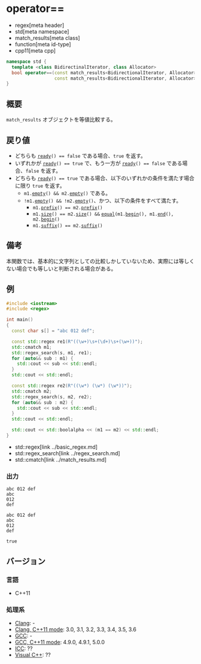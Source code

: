# operator==
* regex[meta header]
* std[meta namespace]
* match_results[meta class]
* function[meta id-type]
* cpp11[meta cpp]

```cpp
namespace std {
  template <class BidirectinalIterator, class Allocator>
  bool operator==(const match_results<BidirectionalIterator, Allocator>& m1,
                  const match_results<BidirectionalIterator, Allocator>& m2);
}
```

## 概要
`match_results` オブジェクトを等値比較する。


## 戻り値
- どちらも [`ready`](ready.md)`() == false` である場合、`true` を返す。
- いずれかが [`ready`](ready.md)`() == true` で、もう一方が  [`ready`](ready.md)`() == false` である場合、`false` を返す。
- どちらも [`ready`](ready.md)`() == true` である場合、以下のいずれかの条件を満たす場合に限り `true` を返す。
    - `m1.`[`empty`](empty.md)`() && m2.`[`empty`](empty.md)`()` である。
    - `!m1.`[`empty`](empty.md)`() && !m2.`[`empty`](empty.md)`()`、かつ、以下の条件をすべて満たす。
        - `m1.`[`prefix`](prefix.md)`() == m2.`[`prefix`](prefix.md)`()`
        - `m1.`[`size`](size.md)`() == m2.`[`size`](size.md)`() &&` [`equal`](../../algorithm/equal.md)`(m1.`[`begin`](begin.md)`(), m1.`[`end`](end.md)`(), m2.`[`begin`](begin.md)`()`
        - `m1.`[`suffix`](suffix.md)`() == m2.`[`suffix`](suffix.md)`()`


## 備考
本関数では、基本的に文字列としての比較しかしていないため、実際には等しくない場合でも等しいと判断される場合がある。


## 例
```cpp example
#include <iostream>
#include <regex>

int main()
{
  const char s[] = "abc 012 def";

  const std::regex re1(R"((\w+)\s+(\d+)\s+(\w+))");
  std::cmatch m1;
  std::regex_search(s, m1, re1);
  for (auto&& sub : m1) {
    std::cout << sub << std::endl;
  }
  std::cout << std::endl;

  const std::regex re2(R"((\w*) (\w*) (\w*))");
  std::cmatch m2;
  std::regex_search(s, m2, re2);
  for (auto&& sub : m2) {
    std::cout << sub << std::endl;
  }
  std::cout << std::endl;

  std::cout << std::boolalpha << (m1 == m2) << std::endl;
}
```
* std::regex[link ../basic_regex.md]
* std::regex_search[link ../regex_search.md]
* std::cmatch[link ../match_results.md]

### 出力
```
abc 012 def
abc
012
def

abc 012 def
abc
012
def

true
```


## バージョン
### 言語
- C++11

### 処理系
- [Clang](/implementation.md#clang): -
- [Clang, C++11 mode](/implementation.md#clang): 3.0, 3.1, 3.2, 3.3, 3.4, 3.5, 3.6
- [GCC](/implementation.md#gcc): -
- [GCC, C++11 mode](/implementation.md#gcc): 4.9.0, 4.9.1, 5.0.0
- [ICC](/implementation.md#icc): ??
- [Visual C++](/implementation.md#visual_cpp): ??
